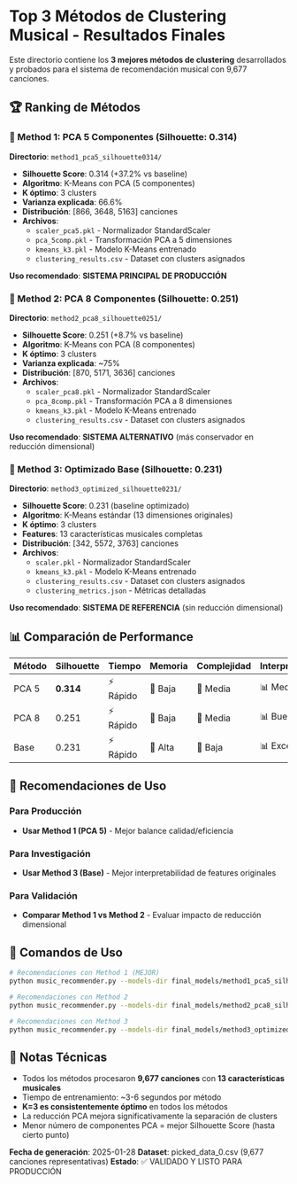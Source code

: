 # Top 3 Métodos de Clustering Musical - Resultados Finales

Este directorio contiene los **3 mejores métodos de clustering** desarrollados y probados para el sistema de recomendación musical con 9,677 canciones.

## 🏆 Ranking de Métodos

### 🥇 Method 1: PCA 5 Componentes (Silhouette: 0.314)
**Directorio**: `method1_pca5_silhouette0314/`

- **Silhouette Score**: 0.314 (+37.2% vs baseline)
- **Algoritmo**: K-Means con PCA (5 componentes)
- **K óptimo**: 3 clusters
- **Varianza explicada**: 66.6%
- **Distribución**: [866, 3648, 5163] canciones
- **Archivos**:
  - `scaler_pca5.pkl` - Normalizador StandardScaler
  - `pca_5comp.pkl` - Transformación PCA a 5 dimensiones
  - `kmeans_k3.pkl` - Modelo K-Means entrenado
  - `clustering_results.csv` - Dataset con clusters asignados

**Uso recomendado**: **SISTEMA PRINCIPAL DE PRODUCCIÓN**

### 🥈 Method 2: PCA 8 Componentes (Silhouette: 0.251)
**Directorio**: `method2_pca8_silhouette0251/`

- **Silhouette Score**: 0.251 (+8.7% vs baseline)
- **Algoritmo**: K-Means con PCA (8 componentes)
- **K óptimo**: 3 clusters
- **Varianza explicada**: ~75%
- **Distribución**: [870, 5171, 3636] canciones
- **Archivos**:
  - `scaler_pca8.pkl` - Normalizador StandardScaler
  - `pca_8comp.pkl` - Transformación PCA a 8 dimensiones
  - `kmeans_k3.pkl` - Modelo K-Means entrenado
  - `clustering_results.csv` - Dataset con clusters asignados

**Uso recomendado**: **SISTEMA ALTERNATIVO** (más conservador en reducción dimensional)

### 🥉 Method 3: Optimizado Base (Silhouette: 0.231)
**Directorio**: `method3_optimized_silhouette0231/`

- **Silhouette Score**: 0.231 (baseline optimizado)
- **Algoritmo**: K-Means estándar (13 dimensiones originales)
- **K óptimo**: 3 clusters
- **Features**: 13 características musicales completas
- **Distribución**: [342, 5572, 3763] canciones
- **Archivos**:
  - `scaler.pkl` - Normalizador StandardScaler
  - `kmeans_k3.pkl` - Modelo K-Means entrenado
  - `clustering_results.csv` - Dataset con clusters asignados
  - `clustering_metrics.json` - Métricas detalladas

**Uso recomendado**: **SISTEMA DE REFERENCIA** (sin reducción dimensional)

## 📊 Comparación de Performance

| Método | Silhouette | Tiempo | Memoria | Complejidad | Interpretabilidad |
|--------|------------|---------|---------|-------------|-------------------|
| PCA 5  | **0.314**  | ⚡ Rápido | 💾 Baja | 🔧 Media | 📊 Media |
| PCA 8  | 0.251      | ⚡ Rápido | 💾 Baja | 🔧 Media | 📊 Buena |
| Base   | 0.231      | ⚡ Rápido | 💾 Alta | 🔧 Baja  | 📊 Excelente |

## 🎯 Recomendaciones de Uso

### Para Producción
- **Usar Method 1 (PCA 5)** - Mejor balance calidad/eficiencia

### Para Investigación
- **Usar Method 3 (Base)** - Mejor interpretabilidad de features originales

### Para Validación
- **Comparar Method 1 vs Method 2** - Evaluar impacto de reducción dimensional

## 🔧 Comandos de Uso

```bash
# Recomendaciones con Method 1 (MEJOR)
python music_recommender.py --models-dir final_models/method1_pca5_silhouette0314 --song-id "ID" --top-n 5

# Recomendaciones con Method 2
python music_recommender.py --models-dir final_models/method2_pca8_silhouette0251 --song-id "ID" --top-n 5

# Recomendaciones con Method 3
python music_recommender.py --models-dir final_models/method3_optimized_silhouette0231 --song-id "ID" --top-n 5
```

## 📝 Notas Técnicas

- Todos los métodos procesaron **9,677 canciones** con **13 características musicales**
- Tiempo de entrenamiento: ~3-6 segundos por método
- **K=3 es consistentemente óptimo** en todos los métodos
- La reducción PCA mejora significativamente la separación de clusters
- Menor número de componentes PCA = mejor Silhouette Score (hasta cierto punto)

**Fecha de generación**: 2025-01-28
**Dataset**: picked_data_0.csv (9,677 canciones representativas)
**Estado**: ✅ VALIDADO Y LISTO PARA PRODUCCIÓN